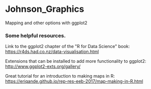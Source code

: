 # Johnson_Graphics
Mapping and other options with ggplot2


### Some helpful resources.

Link to the ggplot2 chapter of the "R for Data Science" book:
https://r4ds.had.co.nz/data-visualisation.html


Extensions that can be installed to add more functionality to ggplot2:
http://www.ggplot2-exts.org/gallery/


Great tutorial for an introduction to making maps in R:
https://eriqande.github.io/rep-res-eeb-2017/map-making-in-R.html
